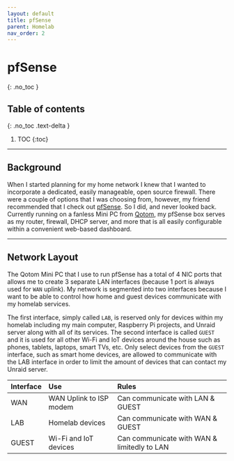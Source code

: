 ```yaml
---
layout: default
title: pfSense
parent: Homelab
nav_order: 2
---
```


# pfSense
{: .no_toc }

## Table of contents
{: .no_toc .text-delta }

1. TOC
{:toc}

---

## Background
When I started planning for my home network I knew that I wanted to incorporate a dedicated, easily manageable, open source firewall. There were a couple of options that I was choosing from, however, my friend recommended that I check out [pfSense](https://www.pfsense.org/). So I did, and never looked back. Currently running on a fanless Mini PC from [Qotom](https://www.qotom.net/), my pfSense box serves as my router, firewall, DHCP server, and more that is all easily configurable within a convenient web-based dashboard.

---

## Network Layout
The Qotom Mini PC that I use to run pfSense has a total of 4 NIC ports that allows me to create 3 separate LAN interfaces (because 1 port is always used for `WAN` uplink). My network is segmented into two interfaces because I want to be able to control how home and guest devices communicate with my homelab services.

The first interface, simply called `LAB`, is reserved only for devices within my homelab including my main computer, Raspberry Pi projects, and Unraid server along with all of its services. The second interface is called `GUEST` and it is used for all other Wi-Fi and IoT devices around the house such as phones, tablets, laptops, smart TVs, etc. Only select devices from the `GUEST` interface, such as smart home devices, are allowed to communicate with the LAB interface in order to limit the amount of devices that can contact my Unraid server.

| Interface    | Use                     | Rules                                       |
|:-------------|:------------------------|:--------------------------------------------|
| WAN          | WAN Uplink to ISP modem | Can communicate with LAN & GUEST            |
| LAB          | Homelab devices         | Can communicate with WAN & GUEST            |
| GUEST        | Wi-Fi and IoT devices   | Can communicate with WAN & limitedly to LAN |